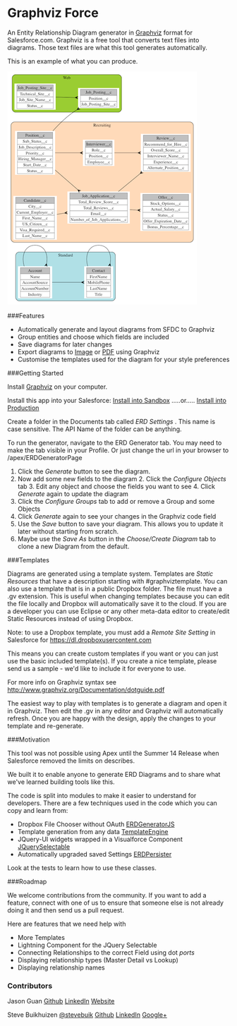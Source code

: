 Graphviz Force
========

An Entity Relationship Diagram generator in [Graphviz](http://graphviz.org) format for Salesforce.com. 
Graphviz is a free tool that converts text files into diagrams. Those text files are what this tool generates automatically.

This is an example of what you can produce.

![Sample](assets/Recruiting+and+Standard.png)

###Features
- Automatically generate and layout diagrams from SFDC to Graphviz
- Group entities and choose which fields are included
- Save diagrams for later changes
- Export diagrams to [Image](assets/Recruiting+and+Standard.png) or [PDF](assets/Recruiting+and+Standard.pdf?raw=true) using Graphviz
- Customise the templates used for the diagram for your style preferences

###Getting Started

Install [Graphviz](http://graphviz.org) on your computer.

Install this app into your Salesforce: 
<a href="https://githubsfdeploy-sandbox.herokuapp.com/app/githubdeploy/stevebuik/GraphVizForce" target="deploy">Install into Sandbox</a>
.....or..... 
<a href="https://githubsfdeploy.herokuapp.com/app/githubdeploy/stevebuik/GraphVizForce" target="deploy">Install into Production</a>

Create a folder in the Documents tab called *ERD Settings* . This name is case sensitive. The API Name of the folder can be anything.

To run the generator, navigate to the ERD Generator tab. You may need to make the tab visible in your Profile. 
Or just change the url in your browser to /apex/ERDGeneratorPage

1. Click the *Generate* button to see the diagram.
2. Now add some new fields to the diagram
	2. Click the *Configure Objects* tab
	3. Edit any object and choose the fields you want to see
	4. Click *Generate* again to update the diagram
3. Click the *Configure Groups* tab to add or remove a Group and some Objects
4. Click *Generate* again to see your changes in the Graphviz code field	
5. Use the *Save* button to save your diagram. This allows you to update it later without starting from scratch.
6. Maybe use the *Save As* button in the *Choose/Create Diagram* tab to clone a new Diagram from the default.

###Templates

Diagrams are generated using a template system. Templates are *Static Resources* that have a description starting with #graphviztemplate. 
You can also use a template that is in a public Dropbox folder. The file must have a .gv extension. 
This is useful when changing templates because you can edit the file locally and Dropbox will automatically save it to the cloud.
If you are a developer you can use Eclipse or any other meta-data editor to create/edit Static Resources instead of using Dropbox.

Note: to use a Dropbox template, you must add a *Remote Site Setting* in Salesforce for https://dl.dropboxusercontent.com

This means you can create custom templates if you want or you can just use the basic included template(s).
If you create a nice template, please send us a sample - we'd like to include it for everyone to use. 

For more info on Graphviz syntax see http://www.graphviz.org/Documentation/dotguide.pdf

The easiest way to play with templates is to generate a diagram and open it in Graphviz. 
Then edit the .gv in any editor and Graphviz will automatically refresh. Once you are happy with the design, apply the changes to your template and re-generate.

###Motivation

This tool was not possible using Apex until the Summer 14 Release when Salesforce removed the limits on describes.

We built it to enable anyone to generate ERD Diagrams and to share what we've learned building tools like this. 

The code is split into modules to make it easier to understand for developers. 
There are a few techniques used in the code which you can copy and learn from:

- Dropbox File Chooser without OAuth [ERDGeneratorJS](https://github.com/stevebuik/GraphVizForce/blob/master/src/staticresources/ERDGeneratorJS.resource)
- Template generation from any data [TemplateEngine](https://github.com/stevebuik/GraphVizForce/blob/master/src/classes/TemplateEngine.cls)
- JQuery-UI widgets wrapped in a Visualforce Component [JQuerySelectable](https://github.com/stevebuik/GraphVizForce/blob/master/src/components/JQuerySelectable.component)
- Automatically upgraded saved Settings [ERDPersister](https://github.com/stevebuik/GraphVizForce/blob/master/src/classes/ERDPersister.cls) 

Look at the tests to learn how to use these classes.

###Roadmap

We welcome contributions from the community. If you want to add a feature, connect with one of us to ensure that someone else is not already doing it and then send us a pull request.

Here are features that we need help with
- More Templates
- Lightning Component for the JQuery Selectable
- Connecting Relationships to the correct Field using dot *ports*
- Displaying relationship types (Master Detail vs Lookup)
- Displaying relationship names
  
### Contributors

Jason Guan [Github](https://github.com/jasong327) [LinkedIn](https://www.linkedin.com/pub/jason-guan/39/3a9/346) [Website](http://cyberlemons.com/)

Steve Buikhuizen [@stevebuik](https://twitter.com/stevebuik) [Github](https://github.com/stevebuik) [LinkedIn](https://www.linkedin.com/in/stevebuikhuizen) [Google+](https://plus.google.com/+SteveBuikhuizen)